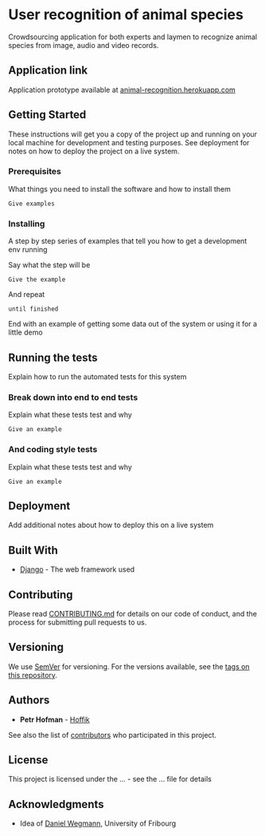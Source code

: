 # User recognition of animal species

Crowdsourcing application for both experts and laymen to recognize animal species from image, audio and video records.

## Application link

Application prototype available at [animal-recognition.herokuapp.com](https://animal-recognition.herokuapp.com)

## Getting Started

These instructions will get you a copy of the project up and running on your local machine for development and testing purposes. See deployment for notes on how to deploy the project on a live system.

### Prerequisites

What things you need to install the software and how to install them

```
Give examples
```

### Installing

A step by step series of examples that tell you how to get a development env running

Say what the step will be

```
Give the example
```

And repeat

```
until finished
```

End with an example of getting some data out of the system or using it for a little demo

## Running the tests

Explain how to run the automated tests for this system

### Break down into end to end tests

Explain what these tests test and why

```
Give an example
```

### And coding style tests

Explain what these tests test and why

```
Give an example
```

## Deployment

Add additional notes about how to deploy this on a live system

## Built With

* [Django](https://docs.djangoproject.com/en/2.1/) - The web framework used

## Contributing

Please read [CONTRIBUTING.md](https://gist.github.com/PurpleBooth/b24679402957c63ec426) for details on our code of conduct, and the process for submitting pull requests to us.

## Versioning

We use [SemVer](http://semver.org/) for versioning. For the versions available, see the [tags on this repository](https://github.com/your/project/tags). 

## Authors

* **Petr Hofman** - [Hoffik](https://github.com/Hoffik)

See also the list of [contributors](https://github.com/your/project/contributors) who participated in this project.

## License

This project is licensed under the ... - see the ... file for details

## Acknowledgments

* Idea of [Daniel Wegmann](https://www3.unifr.ch/bio/en/groups/wegmann/people/1698/e24dc), University of Fribourg